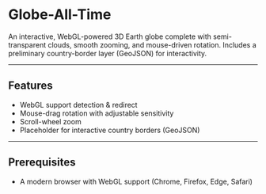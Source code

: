 # Globe-All-Time

An interactive, WebGL-powered 3D Earth globe complete with semi-transparent clouds, smooth zooming, and mouse-driven rotation. Includes a preliminary country-border layer (GeoJSON) for interactivity.

---

## Features

- WebGL support detection & redirect
- Mouse-drag rotation with adjustable sensitivity  
- Scroll-wheel zoom
- Placeholder for interactive country borders (GeoJSON)

---

## Prerequisites

- A modern browser with WebGL support (Chrome, Firefox, Edge, Safari)

